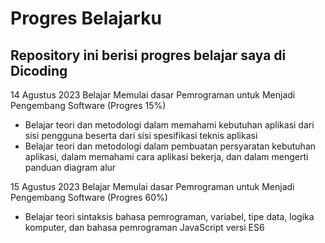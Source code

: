 Progres Belajarku
==
Repository ini berisi progres belajar saya di Dicoding
--

14 Agustus 2023
Belajar Memulai dasar Pemrograman untuk Menjadi Pengembang Software (Progres 15%)
* Belajar teori dan metodologi dalam memahami kebutuhan aplikasi dari sisi pengguna beserta dari sisi spesifikasi teknis aplikasi
* Belajar teori dan metodologi dalam pembuatan persyaratan kebutuhan aplikasi, dalam memahami cara aplikasi bekerja, dan dalam mengerti panduan diagram alur

15 Agustus 2023
Belajar Memulai dasar Pemrograman untuk Menjadi Pengembang Software (Progres 60%)
* Belajar teori sintaksis bahasa pemrograman, variabel, tipe data, logika komputer, dan bahasa pemrograman JavaScript versi ES6
